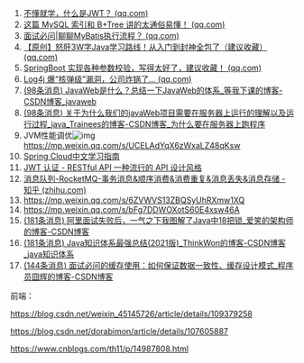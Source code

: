 1. [不懂就学，什么是JWT？ (qq.com)](https://mp.weixin.qq.com/s/Q4rO3ycGtBLGlnPdlcHh2g)
2. [这篇 MySQL 索引和 B+Tree 讲的太通俗易懂！ (qq.com)](https://mp.weixin.qq.com/s/2yAFEgQSFCfq3QtwPcJR1A)
3. [面试必问|聊聊MyBatis执行流程？ (qq.com)](https://mp.weixin.qq.com/s/b1NTCG45WvFZLch9aN1dXg)
4. [【原创】怒肝3W字Java学习路线！从入门到封神全包了（建议收藏） (qq.com)](https://mp.weixin.qq.com/s/m6wfe9sIXcqC9-dPudiJmQ)
5. [SpringBoot 实现各种参数校验，写得太好了，建议收藏！ (qq.com)](https://mp.weixin.qq.com/s/gQiLst-b4V2DOtFRDBeuhw)
6. [Log4j 爆“核弹级”漏洞，公司炸锅了... (qq.com)](https://mp.weixin.qq.com/s/j-5x3qL8NtTzimy5GLQU6w)
7. [(98条消息) JavaWeb是什么？总结一下JavaWeb的体系_等我下课的博客-CSDN博客_javaweb](https://blog.csdn.net/qq_41911570/article/details/83279327)
8. [(98条消息) 关于为什么我们的javaWeb项目需要在服务器上运行的理解以及运行过程_java_Trainees的博客-CSDN博客_为什么要在服务器上跑程序](https://blog.csdn.net/java_Trainees/article/details/120525179)
9. JVM性能调优![img](https://mynotepicbed.oss-cn-beijing.aliyuncs.com/img/8LDO48C$8@%5BGWU0353$FOVS.png)https://mp.weixin.qq.com/s/UCELAdYqX6zWxaLZ48qKsw
10. [Spring Cloud中文学习指南](http://www.springcloud.com.cn/)
11. [JWT 认证 - RESTful API 一种流行的 API 设计风格](https://restfulapi.cn/page/jwt)
12. [消息队列-RocketMQ-事务消息&顺序消费&消费重复&消息丢失&消息存储 - 知乎 (zhihu.com)](https://zhuanlan.zhihu.com/p/472849297)
13. https://mp.weixin.qq.com/s/6ZVWVS13ZBQSyUhRXmw1XQ
14. https://mp.weixin.qq.com/s/bFg7DDWOXotS60E4xsw46A
15. [(181条消息) 阿里面试失败后，一气之下我图解了Java中18把锁_爱笑的架构师的博客-CSDN博客](https://blog.csdn.net/guoguo527/article/details/118004077?utm_source=1557097205&email=1427421650%40qq.com&utm_medium=distribute.pc_email.700332.nonecase)
16. [(181条消息) Java知识体系最强总结(2021版)_ThinkWon的博客-CSDN博客_java知识体系](https://blog.csdn.net/ThinkWon/article/details/103592572?utm_source=1557097205&email=1427421650%40qq.com&utm_medium=distribute.pc_email.700332.nonecase)
17. [(144条消息) 面试必问的缓存使用：如何保证数据一致性、缓存设计模式_程序员囧辉的博客-CSDN博客](https://blog.csdn.net/v123411739/article/details/114803998)



前端：

https://blog.csdn.net/weixin_45145726/article/details/109379258

https://blog.csdn.net/dorabimon/article/details/107605887

https://www.cnblogs.com/th11/p/14987808.html

